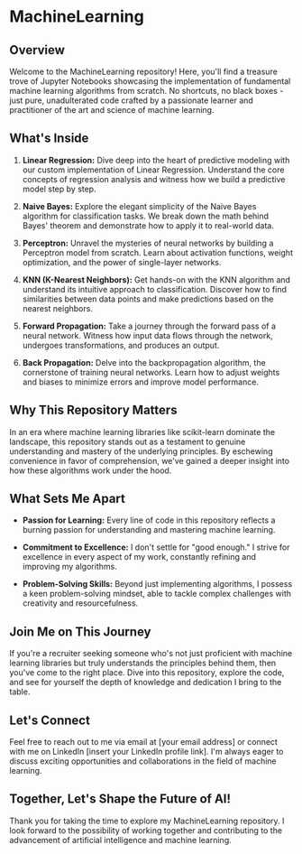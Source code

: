 # MachineLearning

## Overview

Welcome to the MachineLearning repository! Here, you'll find a treasure trove of Jupyter Notebooks showcasing the implementation of fundamental machine learning algorithms from scratch. No shortcuts, no black boxes - just pure, unadulterated code crafted by a passionate learner and practitioner of the art and science of machine learning.

## What's Inside

1. **Linear Regression:** Dive deep into the heart of predictive modeling with our custom implementation of Linear Regression. Understand the core concepts of regression analysis and witness how we build a predictive model step by step.

2. **Naive Bayes:** Explore the elegant simplicity of the Naive Bayes algorithm for classification tasks. We break down the math behind Bayes' theorem and demonstrate how to apply it to real-world data.

3. **Perceptron:** Unravel the mysteries of neural networks by building a Perceptron model from scratch. Learn about activation functions, weight optimization, and the power of single-layer networks.

4. **KNN (K-Nearest Neighbors):** Get hands-on with the KNN algorithm and understand its intuitive approach to classification. Discover how to find similarities between data points and make predictions based on the nearest neighbors.

5. **Forward Propagation:** Take a journey through the forward pass of a neural network. Witness how input data flows through the network, undergoes transformations, and produces an output.

6. **Back Propagation:** Delve into the backpropagation algorithm, the cornerstone of training neural networks. Learn how to adjust weights and biases to minimize errors and improve model performance.

## Why This Repository Matters

In an era where machine learning libraries like scikit-learn dominate the landscape, this repository stands out as a testament to genuine understanding and mastery of the underlying principles. By eschewing convenience in favor of comprehension, we've gained a deeper insight into how these algorithms work under the hood.

## What Sets Me Apart

- **Passion for Learning:** Every line of code in this repository reflects a burning passion for understanding and mastering machine learning.
  
- **Commitment to Excellence:** I don't settle for "good enough." I strive for excellence in every aspect of my work, constantly refining and improving my algorithms.
  
- **Problem-Solving Skills:** Beyond just implementing algorithms, I possess a keen problem-solving mindset, able to tackle complex challenges with creativity and resourcefulness.

## Join Me on This Journey

If you're a recruiter seeking someone who's not just proficient with machine learning libraries but truly understands the principles behind them, then you've come to the right place. Dive into this repository, explore the code, and see for yourself the depth of knowledge and dedication I bring to the table.

## Let's Connect

Feel free to reach out to me via email at [your email address] or connect with me on LinkedIn [insert your LinkedIn profile link]. I'm always eager to discuss exciting opportunities and collaborations in the field of machine learning.

## Together, Let's Shape the Future of AI!

Thank you for taking the time to explore my MachineLearning repository. I look forward to the possibility of working together and contributing to the advancement of artificial intelligence and machine learning.
